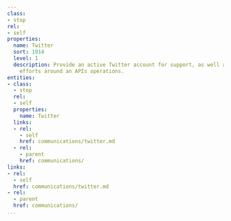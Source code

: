 ```yaml
---
class:
- stop
rel:
- self
properties:
  name: Twitter
  sort: 1914
  level: 1
  description: Provide an active Twitter account for support, as well as evangelism
    efforts around an APIs operations.
entities:
- class:
  - stop
  rel:
  - self
  properties:
    name: Twitter
  links:
  - rel:
    - self
    href: communications/twitter.md
  - rel:
    - parent
    href: communications/
links:
- rel:
  - self
  href: communications/twitter.md
- rel:
  - parent
  href: communications/
...
```

